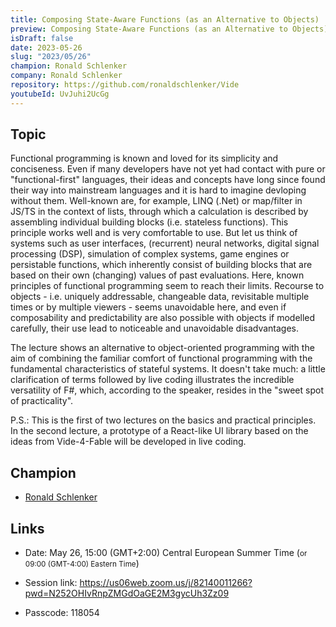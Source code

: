 ```yaml
---
title: Composing State-Aware Functions (as an Alternative to Objects)
preview: Composing State-Aware Functions (as an Alternative to Objects)
isDraft: false
date: 2023-05-26
slug: "2023/05/26"
champion: Ronald Schlenker
company: Ronald Schlenker
repository: https://github.com/ronaldschlenker/Vide
youtubeId: UvJuhi2UcGg
---
```


## Topic

Functional programming is known and loved for its simplicity and conciseness. Even if many developers have not yet had contact with pure or "functional-first" languages, their ideas and concepts have long since found their way into mainstream languages and it is hard to imagine devloping without them.
Well-known are, for example, LINQ (.Net) or map/filter in JS/TS in the context of lists, through which a calculation is described by assembling individual building blocks (i.e. stateless functions). This principle works well and is very comfortable to use.
But let us think of systems such as user interfaces, (recurrent) neural networks, digital signal processing (DSP), simulation of complex systems, game engines or persistable functions, which inherently consist of building blocks that are based on their own (changing) values of past evaluations.
Here, known principles of functional programming seem to reach their limits. Recourse to objects - i.e. uniquely addressable, changeable data, revisitable multiple times or by multiple viewers - seems unavoidable here, and even if composability and predictability are also possible with objects if modelled carefully, their use lead to noticeable and unavoidable disadvantages.

The lecture shows an alternative to object-oriented programming with the aim of combining the familiar comfort of functional programming with the fundamental characteristics of stateful systems. It doesn't take much: a little clarification of terms followed by live coding illustrates the incredible versatility of F#, which, according to the speaker, resides in the "sweet spot of practicality".

P.S.: This is the first of two lectures on the basics and practical principles. In the second lecture, a prototype of a React-like UI library based on the ideas from Vide-4-Fable will be developed in live coding.

## Champion

- [Ronald Schlenker](https://twitter.com/SchlenkR)

## Links

- Date: May 26, 15:00 (GMT+2:00) Central European Summer Time (<small>or 09:00 (GMT-4:00) Eastern Time</small>)

- Session link: https://us06web.zoom.us/j/82140011266?pwd=N252OHIvRnpZMGdOaGE2M3gycUh3Zz09
- Passcode: 118054
